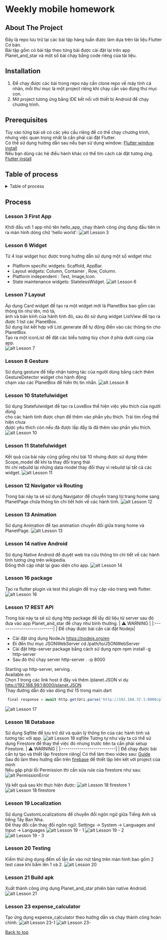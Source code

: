 # Weekly mobile homework

<!-- ABOUT THE PROJECT -->
## About The Project
Đây là repo lưu trữ lại các bài tập hàng tuần được làm dựa trên tài liệu Flutter Cơ bản. </br>
Bài tập gồm có bài tập theo từng bài được cài đặt lại trên app Planet_and_star và một số bài chạy bằng code riêng của tài liệu.
## Installation
1. Để chạy được các bài trong repo này cần clone repo về máy tính cá nhân, mỗi thư mục là một project riêng khi chạy cần vào đúng thư mục con.</br>
2. Mở project tương ứng bằng IDE kết nối với thiết bị Android để chạy chương trình.

## Prerequisites
Tùy vào từng bài sẽ có các yêu cầu riêng để có thể chạy chương trình, nhưng việc quan trọng nhất là cần phải cài đặt Flutter. </br>
Có thể sử dụng hướng dẫn sau nếu bạn sử dụng window: [Flutter window install](https://docs.flutter.dev/get-started/install/windows)</br>
Nếu bạn dùng các hệ điều hành khác có thể tìm cách cài đặt tương ứng. [Flutter install](https://docs.flutter.dev/get-started/install) </br>

## Table of process
<details>
<summary>Table of process</summary>
  
|Week|Exercise Name| Lesson | Link to code| Result|
|:----:|:----:|:----:|:----:|:----:|
|Week 1|hello_app|Lesson 3|[Link Here](https://github.com/anhbomx13/MobileEx/blob/master/hello_app/lib)|[Link Here](https://github.com/anhbomx13/MobileEx/blob/master/result/hello_app/result.png)|
|Week 2|Planet_and_star|Lesson 6|[Link Here](https://github.com/anhbomx13/MobileEx/tree/master/lesson6_widget/lib)|[Link Here](https://github.com/anhbomx13/MobileEx/blob/master/result/lesson6/lesson6.png)|
|Week 2|Planet_and_star|Lesson 7|[Link Here](https://github.com/anhbomx13/MobileEx/tree/master/lesson7_layout/lib)|[Link Here](https://github.com/anhbomx13/MobileEx/blob/master/result/lesson7/lesson7.png)|
|Week 2|Planet_and_star|Lesson 8|[Link Here](https://github.com/anhbomx13/MobileEx/tree/master/lesson8_gesture/lib)|[Link Here](https://github.com/anhbomx13/MobileEx/blob/master/result/lesson8/lesson8.png)|
|Week 2|Planet_and_star|Lesson 10|[Link Here](https://github.com/anhbomx13/MobileEx/tree/master/lesson10_statefulwidget/lib)|[Link Here](https://github.com/anhbomx13/MobileEx/blob/master/result/lesson10/lesson10.png)|
|Week 3|Planet_and_star|Lesson 11|[Link Here](https://github.com/anhbomx13/MobileEx/tree/e9c5bb6d21ad0cbbdf7e15d756bf1a355595cc8e/lesson10_statefulwidget/lib)|[Link Here](https://github.com/anhbomx13/MobileEx/tree/master/result/lesson11)|
|Week 3|Planet_and_star|Lesson 12|[Link Here](https://github.com/anhbomx13/MobileEx/tree/b1b95309e644513428b68830f192b9ab6855adb9/lesson10_statefulwidget/lib)|[Link Here](https://github.com/anhbomx13/MobileEx/tree/master/result/lesson12)|
|Week 3|Planet_and_star|Lesson 13|[Link Here](https://github.com/anhbomx13/MobileEx/tree/d84ca191ac5a995d18466abbd6dbfec16c289750/lesson10_statefulwidget/lib)|[Link Here](https://github.com/anhbomx13/MobileEx/tree/master/result/lesson13)|
|Week 3|Planet_and_star|Lesson 14|[Link Here](https://github.com/anhbomx13/MobileEx/tree/master/native_java_app/lib)|[Link Here](https://github.com/anhbomx13/MobileEx/tree/master/result/lesson14)|
|Week 3|plugin_test|Lesson 16|[Link Here](https://github.com/anhbomx13/MobileEx/tree/master/plugin_test/lib)|[Link Here](https://github.com/anhbomx13/MobileEx/tree/master/result/lesson16)|
|Week 3|Planet_and_star|Lesson 17|[Link Here](https://github.com/anhbomx13/MobileEx/tree/master/lesson17)|[Link Here](https://github.com/anhbomx13/MobileEx/tree/master/result/lesson17)|
|Week 3|Planet_and_star|Lesson 18 - sqflite|[Link Here](https://github.com/anhbomx13/MobileEx/tree/master/lesson18%20-%20sqlite/lib)|[Link Here](https://github.com/anhbomx13/MobileEx/tree/master/result/lesson18)|
|Week 3|Planet_and_star|Lesson 18 - firestore|[Link Here](https://github.com/anhbomx13/MobileEx/tree/master/lesson18%20-%20firestore/lib)|[Link Here](https://github.com/anhbomx13/MobileEx/tree/master/result/lesson18)|
|Week 3|locale_app|Lesson 19|[Link Here](https://github.com/anhbomx13/MobileEx/tree/master/lesson19/lib)|[Link Here](https://github.com/anhbomx13/MobileEx/tree/master/result/lesson19)|
|Week 3|test_app|Lesson 20|[Link Here](https://github.com/anhbomx13/MobileEx/tree/master/lesson20)|[Link Here](https://github.com/anhbomx13/MobileEx/tree/master/result/lesson20)|
|Week 3|Planet_and_star|Lesson 21|[Link Here](https://github.com/anhbomx13/MobileEx/tree/master/native_java_app/lib)|[Link Here](https://github.com/anhbomx13/MobileEx/tree/master/result/lesson21)|
|Week 3|Planet_and_star|Lesson 23|[Link Here](https://github.com/anhbomx13/MobileEx/tree/master/lesson23/lib)|[Link Here](https://github.com/anhbomx13/MobileEx/tree/master/result/lesson23)|
</details>

## Process
### Lesson 3 First App
Khởi đầu với 1 app nhỏ tên hello_app, chạy thành công ứng dụng đầu tiên in ra màn hình dòng chữ 'hello world':
![alt Lesson 3](https://github.com/anhbomx13/MobileEx/blob/master/result/hello_app/result.png "Lesson 3")

### Lesson 6 Widget
Từ 4 loại widget học được trong hướng dẫn sử dụng một số widget như:
* Platform specific widgets: Scaffold, AppBar.
* Layout widgets: Column, Container , Row, Column.
* Platform independent : Text, Image,Icon.
* State maintenance widgets: StatelessWidget.
![alt Lesson 6](https://github.com/anhbomx13/MobileEx/blob/master/result/lesson6/lesson6.png "Lesson 6")

### Lesson 7 Layout
Áp dụng Card widget để tạo ra một widget mới là PlanetBox bao gồm các thông tin như tên, mô tả, <br>
ảnh và bán kính của hành tinh đó, sau đó sử dụng widget ListView để tạo ra được 1 list các PlanetBox. <br>
Sử dụng list kết hợp với List.generate để tự động điền vào các thông tin cho PlanetBox.<br>
Tạo ra một iconList để đặt các biểu tượng tùy chọn ở phía dưới cùng của app.<br>
![alt Lesson 7](https://github.com/anhbomx13/MobileEx/blob/master/result/lesson7/lesson7.png "Lesson 7")

### Lesson 8 Gesture
Sử dụng gesture để tiếp nhận tương tác của người dùng bằng cách thêm GestureDetector widget cho hành động <br>
chạm vào các PlanetBox để hiển thị tin nhắn. 
![alt Lesson 8](https://github.com/anhbomx13/MobileEx/blob/master/result/lesson8/lesson8.png "Lesson 8")

### Lesson 10 Statefulwidget 
Sử dụng Statefulwidget để tạo ra LoveBox thể hiện việc yêu thích của người dùng  <br>
cho các hành tinh được chọn để thêm vào phần yêu thích. Trái tim rỗng thể hiện chưa <br>
được yêu thích còn nếu đã được lấp đầy là đã thêm vào phần yêu thích.
![alt Lesson 10](https://github.com/anhbomx13/MobileEx/blob/master/result/lesson10/lesson10.png "Lesson 10")

### Lesson 11 Statefulwidget 
Kết quả của bài này cũng giống như bài 10 nhưng được sử dụng thêm Scope_model để khi ta thay đổi trạng thái </br>
thì chỉ rebuild lại những data model thay đổi thay vì rebuild lại tất cả các widget.
![alt Lesson 11](https://github.com/anhbomx13/MobileEx/blob/master/result/lesson11/Lesson11.png "Lesson 11")
### Lesson 12 Navigator và Routing
Trong bài này ta sẽ sử dụng Navigator để chuyển trang từ trang home sang PlanetPage chứa thông tin chi tiết hơn về các hành tinh.
![alt Lesson 12](https://github.com/anhbomx13/MobileEx/blob/master/result/lesson12/lesson12.gif "Lesson 12")
### Lesson 13 Animation
Sử dụng Animation để tạo animation chuyển đổi giữa trang home và PlanetPage.
![alt Lesson 13](https://github.com/anhbomx13/MobileEx/blob/master/result/lesson13/lesson13.gif "Lesson 13")
### Lesson 14 native Android
Sử dụng Native Android để duyệt web tra cứu thông tin chi tiết về các hành tinh tương ứng trên wikipedia.</br>
Đồng thời cập nhật lại giao diện cho app.
![alt Lesson 14](https://github.com/anhbomx13/MobileEx/blob/master/result/lesson14/lesson14.gif "Lesson 14")
### Lesson 16 package 
Tạo ra flutter plugin và test thử plugin để truy cập vào trang web flutter.
![alt Lesson 16](https://github.com/anhbomx13/MobileEx/blob/master/result/lesson16/lesson16.png "Lesson 16")
### Lesson 17 REST API
Trong bài này ta sẽ sử dụng http package để lấy dữ liệu từ server sau đó đưa vào app Planet_and_star để chạy như bình thường.
| :warning: WARNING          |
|:---------------------------|
| Để chạy được bài cần cài đặt Nodejs|
- Cài đặt ứng dụng NodeJs https://nodejs.org/en
- Đi đến thư mục JSONWebServer
cd /path/to/JSONWebServer
- Cài đặt http-server package bằng cách sử dụng npm
npm install -g http-server
- Sau đó thử chạy server
http-server . -p 8000 
 
Starting up http-server, serving . </br>
Available on: </br>
  Chọn 1 trong các link host ở đây và thêm /planet.JSON ví dụ http://192.168.99.1:8000/planet.JSON </br>
  Thay đường dẫn đó vào dòng thứ 15 trong main.dart
  ``` js 
   final response = await http.get(Uri.parse('http://192.168.37.1:8000/planet.JSON'));
   ```
![alt Lesson 17](https://github.com/anhbomx13/MobileEx/blob/master/result/lesson17/lesson17.png "Lesson 17")
### Lesson 18 Database
Sử dụng Sqflite để lưu trữ dữ và quản lý thông tin của các hành tinh và tương tác với app.
![alt Lesson 18 sqflite](https://github.com/anhbomx13/MobileEx/blob/master/result/lesson18/lesson18-sqflite.png "Lesson 18 sqflite")
Tương tự như vậy ta có thể sử dụng Firestore để thay thế việc đó nhưng trước tiên ta cần phải setup Firestore.
| :warning: WARNING          |
|:---------------------------|
| Để chạy được bài cần tự tạo và thiết lập firestore riêng|
Có thể làm theo video sau: [Guide](https://www.youtube.com/watch?v=6juww5Lmvgo) </br>
Sau đó làm theo hướng dẫn trên [firebase](https://firebase.google.com/docs/android/setup#add-sdks) để thiết lập liên kết với project của mình </br>
Nếu gặp phải lỗi Permission thì cần sửa rule của firestore như sau: 
![alt PermissionError](https://github.com/anhbomx13/MobileEx/blob/master/result/lesson18/Permission_Error.png "PermissionError")

Và kết quả sau khi thực hiện được: 
![alt Lesson 18 firestore 1](https://github.com/anhbomx13/MobileEx/blob/master/result/lesson18/lesson18-firestore.png "Lesson 18 firestore 1")
![alt Lesson 18 firestore ](https://github.com/anhbomx13/MobileEx/blob/master/result/lesson18/lesson18-firestore2.png "Lesson 18 firestore 2")

### Lesson 19  Localization
Sử dụng CustomLocalizations để chuyển đổi ngôn ngữ giữa Tiếng Anh và tiếng Tây Ban Nha. </br>
Để thay đổi cần thay đổi ngôn ngữ:  Settings → System → Languages and Input → Languages
![alt Lesson 19 - 1](https://github.com/anhbomx13/MobileEx/blob/master/result/lesson19/lesson19-1.png "Lesson 19 - 1")
![alt Lesson 19 - 2](https://github.com/anhbomx13/MobileEx/blob/master/result/lesson19/lesson19-2.png "Lesson 19 - 2")
![alt Lesson 19 - 3](https://github.com/anhbomx13/MobileEx/blob/master/result/lesson19/lesson19-3.png "Lesson 19 - 3")
### Lesson 20  Testing
Kiểm thử ứng dụng đếm số lần ấn vào nút tăng trên màn hình bao gồm 2 test case khi bấm lên 1 và 2.
![alt Lesson 20](https://github.com/anhbomx13/MobileEx/blob/master/result/lesson20/lesson20.png "Lesson 20")

### Lesson 21  Build apk
Xuất thành công ứng dụng Planet_and_star phiên bản native Android.
![alt Lesson 21](https://github.com/anhbomx13/MobileEx/blob/master/result/lesson21/lesson21.png "Lesson 21")

### Lesson 23 expense_calculator
Tạo ứng dụng expense_calculator theo hướng dẫn và chạy thành công hoàn chỉnh.
![alt Lesson 23-1](https://github.com/anhbomx13/MobileEx/blob/master/result/lesson23/lesson23-1.png "Lesson 23-1")
![alt Lesson 23-](https://github.com/anhbomx13/MobileEx/blob/master/result/lesson23/lesson23-2.png "Lesson 23-2")

[Back to top](#weekly-mobile-homework)

